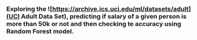 ### Exploring the ![https://archive.ics.uci.edu/ml/datasets/adult](UCI Adult Data Set), predicting if salary of a given person is more than 50k or not and then checking te accuracy using Random Forest model. 
